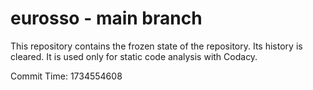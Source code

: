 # eurosso - main branch

This repository contains the frozen state of the repository.
Its history is cleared. It is used only for static code
analysis with Codacy.

Commit Time: 1734554608